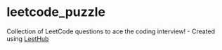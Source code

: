 # leetcode_puzzle
Collection of LeetCode questions to ace the coding interview! - Created using [LeetHub](https://github.com/QasimWani/LeetHub)

